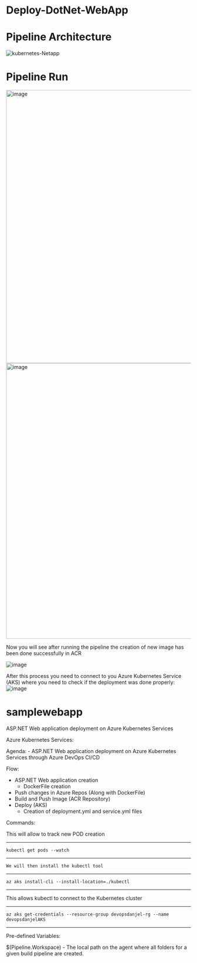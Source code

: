 # Deploy-DotNet-WebApp
# Pipeline Architecture

![kubernetes-Netapp](https://github.com/danjelhysenaj-dev/Deploy-WebApp/assets/72606127/ba6119ae-c24c-4663-84c6-d9ff24f9953d)

# Pipeline Run
<img width="745" alt="image" src="https://github.com/danjelhysenaj-dev/Deploy-WebApp/assets/72606127/518a58e9-07e2-419c-9fdb-1bae90abb046">
<img width="752" alt="image" src="https://github.com/danjelhysenaj-dev/Deploy-WebApp/assets/72606127/e9bbca5c-cf06-47d6-a6d8-201c10827ecb">

 Now you will see after running the pipeline the creation of new image has been done successfully in ACR
 
![image](https://github.com/danjelhysenaj-dev/Deploy-WebApp/assets/72606127/6f552963-9fdb-4d83-a084-b60dbcd86a81)

After this process you need to connect to you Azure Kubernetes Service (AKS) where you need to check if the deployment was done properly:
![image](https://github.com/danjelhysenaj-dev/Deploy-WebApp/assets/72606127/159f2df3-03c9-4fe0-9b8c-c68817f42159)


# samplewebapp
ASP.NET Web application deployment on Azure Kubernetes Services

Azure Kubernetes Services:

Agenda:
	- ASP.NET Web application deployment on Azure Kubernetes Services
		through Azure DevOps CI/CD

Flow:

- ASP.NET Web application creation
	- DockerFile creation
- Push changes in Azure Repos (Along with DockerFile)
- Build and Push Image (ACR Repository)
- Deploy (AKS)
	- Creation of deployment.yml and service.yml files

Commands:

This will allow to track new POD creation

---
	kubectl get pods --watch
---
 	We will then install the kubectl tool
---
	az aks install-cli --install-location=./kubectl
---

This allows kubectl to connect to the Kubernetes cluster

---
	az aks get-credentials --resource-group devopsdanjel-rg --name devopsdanjelAKS 
---
Pre-defined Variables:

$(Pipeline.Workspace)
	- The local path on the agent where all folders for a given build pipeline are created.
